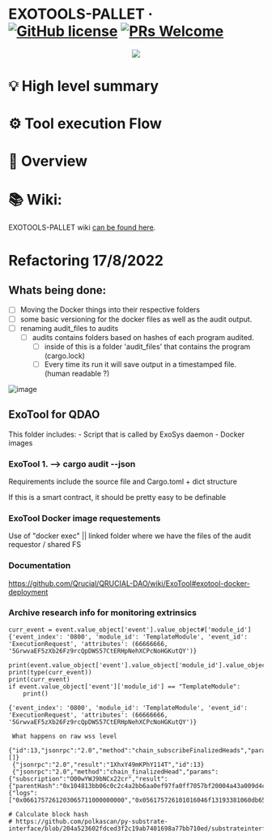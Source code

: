 # EXOTOOLS-PALLET &middot; [![GitHub license](https://img.shields.io/badge/license-GPL3%2FApache2-blue)](#LICENSE) [![PRs Welcome](https://img.shields.io/badge/PRs-welcome-brightgreen.svg)](docs/CONTRIBUTING.adoc)

<p align="center">
  <img src="/docs/media/qrucial.gif">
</p>


# 💡 High level summary

# ⚙️  Tool execution Flow

# 🔭 Overview

# 📚 Wiki:
EXOTOOLS-PALLET wiki [can be found here](https://github.com/Qrucial/QRUCIAL-DAO/wiki/ExoTool).   



# Refactoring 17/8/2022
## Whats being done:
- [ ] Moving the Docker things into their respective folders
- [ ] some basic versioning for the docker files as well as the audit output.
- [ ] renaming audit_files to audits
  - [ ] audits contains folders based on hashes of each program audited.
    - [ ] inside of this is a folder 'audit_files' that contains the program (cargo.lock)
    - [ ] Every time its run it will save output in a timestamped file. (human readable ?)

![image](https://user-images.githubusercontent.com/36494048/185178910-d6076b7d-891e-4dca-bb31-437de747a1b1.png)





## ExoTool for QDAO
This folder includes:
    - Script that is called by ExoSys daemon
    - Docker images
 
### ExoTool 1. --> cargo audit --json
Requirements include the source file and Cargo.toml + dict structure

If this is a smart contract, it should be pretty easy to be definable

### ExoTool Docker image requestements
Use of "docker exec" || linked folder where we have the files of the audit requestor / shared FS

### Documentation
https://github.com/Qrucial/QRUCIAL-DAO/wiki/ExoTool#exotool-docker-deployment

### Archive research info for monitoring extrinsics

```WSS comments for debug/research
curr_event = event.value_object['event'].value_object#['module_id']
{'event_index': '0800', 'module_id': 'TemplateModule', 'event_id': 'ExecutionRequest', 'attributes': (66666666, '5GrwvaEF5zXb26Fz9rcQpDWS57CtERHpNehXCPcNoHGKutQY')}

print(event.value_object['event'].value_object['module_id'].value_object)
print(type(curr_event))
print(curr_event)
if event.value_object['event']['module_id'] == "TemplateModule":
    print()

{'event_index': '0800', 'module_id': 'TemplateModule', 'event_id': 'ExecutionRequest', 'attributes': (66666666, '5GrwvaEF5zXb26Fz9rcQpDWS57CtERHpNehXCPcNoHGKutQY')}

 What happens on raw wss level
 {"id":13,"jsonrpc":"2.0","method":"chain_subscribeFinalizedHeads","params":[]}
 {"jsonrpc":"2.0","result":"1XhxY49mKPhY114T","id":13}
 {"jsonrpc":"2.0","method":"chain_finalizedHead","params":{"subscription":"O00wYWJ9bNCx22cr","result":{"parentHash":"0x104813bb06c0c2c4a2bb6aa0ef97fa0ff7057bf20004a43a009d4c76b63010b7","number":"0x22e","stateRoot":"0x558785d0f608615e9c91303a61e89c305210e5588fe691b2d718d6404deea4ed","extrinsicsRoot":"0xfae4ab5907139f87707541ca145fa7f04fbd3e59d8ddc38d1622a8deb51b56a7","digest":{"logs":["0x0661757261203065711000000000","0x056175726101016046f13193381060db65ea3afebe1f78f82c97cbf23950541a91af3306e9055761c304116b7fa41af6e7c38902d13fe5dd52da5034b2d892b5ed276c4a56bc87"]}}}}

# Calculate block hash
# https://github.com/polkascan/py-substrate-interface/blob/204a523602fdced3f2c19ab7401698a77bb710ed/substrateinterface/base.py#L893```
